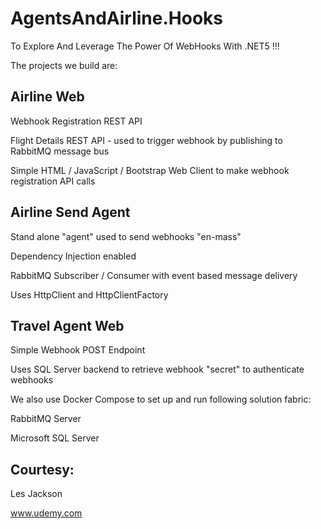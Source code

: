# AgentsAndAirline.Hooks
To Explore And Leverage The Power Of WebHooks With .NET5 !!!

The projects we build are:

## Airline Web

Webhook Registration REST API

Flight Details REST API - used to trigger webhook by publishing to RabbitMQ message bus

Simple HTML / JavaScript / Bootstrap Web Client to make webhook registration API calls

## Airline Send Agent

Stand alone "agent" used to send webhooks "en-mass"

Dependency Injection enabled

RabbitMQ Subscriber / Consumer with event based message delivery

Uses HttpClient and HttpClientFactory

## Travel Agent Web

Simple Webhook POST Endpoint

Uses SQL Server backend to retrieve webhook "secret" to authenticate webhooks

We also use Docker Compose to set up and run following solution fabric:

RabbitMQ Server

Microsoft SQL Server


## Courtesy:

Les Jackson

www.udemy.com

